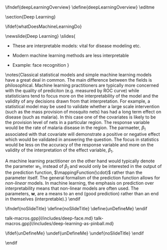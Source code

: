 \ifndef{deepLearningOverview}
\define{deepLearningOverview}
\editme

\section{Deep Learning}

\ifdef{whatDoesMachineLearningDo}

\newslide{Deep Learning}
\slides{
* These are interpretable models: vital for disease modeling etc.

* Modern machine learning methods are less interpretable

* Example: face recognition
}

\notes{Classical statistical models and simple machine learning models have a great deal in common. The main difference between the fields is philosophical. Machine learning practitioners are typically more concerned with the quality of prediciton (e.g. measured by ROC curve) while statisticians tend to focus more on the interpretability of the model and the validity of any decisions drawn from that interpretation. For example, a statistical model may be used to validate whether a large scale intervention (such as the mass provision of mosquito nets) has had a long term effect on disease (such as malaria). In this case one of the covariates is likely to be the provision level of nets in a particular region. The response variable would be the rate of malaria disease in the region. The parmaeter, $\beta_1$ associated with that covariate will demonstrate a positive or negative effect which would be validated in answering the question. The focus in statistics would be less on the accuracy of the response variable and more on the validity of the interpretation of the effect variable, $\beta_1$. 

A machine learning practitioner on the other hand would typically denote the parameter $w_1$, instead of $\beta_1$ and would only be interested in the output of the prediction function, $\mappingFunction(\cdot)$ rather than the parameter itself. The general formalism of the prediction function allows for *non-linear* models. In machine learning, the emphasis on prediction over interpretability means that non-linear models are often used. The parameters, $\mathbf{w}$, are a means to an end (good prediction) rather than an end in themselves (interpretable).}
\endif

<!-- No slide titles in this context -->
\ifndef{noSlideTitle}
\define{noSlideTitle}
\define{unDefineMe}
\endif

talk-macros.gpp}l/includes/deep-face.md}
talk-macros.gpp}l/includes/deep-learning-as-pinball.md}

\ifdef{unDefineMe}
\undef{unDefineMe}
\undef{noSlideTitle}
\endif

\endif
